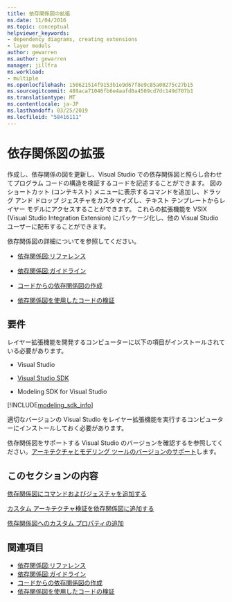 ```yaml
---
title: 依存関係図の拡張
ms.date: 11/04/2016
ms.topic: conceptual
helpviewer_keywords:
- dependency diagrams, creating extensions
- layer models
author: gewarren
ms.author: gewarren
manager: jillfra
ms.workload:
- multiple
ms.openlocfilehash: 150621514f9153b1e9d67f8e9c85a00275c27b15
ms.sourcegitcommit: 489aca71046fb6e4aafd0a4509cd7dc149d707b1
ms.translationtype: MT
ms.contentlocale: ja-JP
ms.lasthandoff: 03/25/2019
ms.locfileid: "58416111"
---
```

# <a name="extend-dependency-diagrams"></a>依存関係図の拡張

作成し、依存関係の図を更新し、Visual Studio での依存関係図と照らし合わせてプログラム コードの構造を検証するコードを記述することができます。 図のショートカット (コンテキスト) メニューに表示するコマンドを追加し、ドラッグ アンド ドロップ ジェスチャをカスタマイズし、テキスト テンプレートからレイヤー モデルにアクセスすることができます。 これらの拡張機能を VSIX (Visual Studio Integration Extension) にパッケージ化し、他の Visual Studio ユーザーに配布することができます。

 依存関係図の詳細についてを参照してください。

-   [依存関係図:リファレンス](../modeling/layer-diagrams-reference.md)

-   [依存関係図:ガイドライン](../modeling/layer-diagrams-guidelines.md)

-   [コードからの依存関係図の作成](../modeling/create-layer-diagrams-from-your-code.md)

-   [依存関係図を使用したコードの検証](../modeling/validate-code-with-layer-diagrams.md)

##  <a name="prereqs"></a> 要件

レイヤー拡張機能を開発するコンピューターに以下の項目がインストールされている必要があります。

-   Visual Studio

-   [Visual Studio SDK](../extensibility/visual-studio-sdk.md)

-   Modeling SDK for Visual Studio

[!INCLUDE[modeling_sdk_info](includes/modeling_sdk_info.md)]

適切なバージョンの Visual Studio をレイヤー拡張機能を実行するコンピューターにインストールしておく必要があります。

依存関係図をサポートする Visual Studio のバージョンを確認するを参照してください。[アーキテクチャとモデリング ツールのバージョンのサポート](../modeling/what-s-new-for-design-in-visual-studio.md#VersionSupport)します。

## <a name="in-this-section"></a>このセクションの内容
 [依存関係図にコマンドおよびジェスチャを追加する](../modeling/add-commands-and-gestures-to-layer-diagrams.md)

 [カスタム アーキテクチャ検証を依存関係図に追加する](../modeling/add-custom-architecture-validation-to-layer-diagrams.md)

 [依存関係図へのカスタム プロパティの追加](../modeling/add-custom-properties-to-layer-diagrams.md)

## <a name="see-also"></a>関連項目

- [依存関係図:リファレンス](../modeling/layer-diagrams-reference.md)
- [依存関係図:ガイドライン](../modeling/layer-diagrams-guidelines.md)
- [コードからの依存関係図の作成](../modeling/create-layer-diagrams-from-your-code.md)
- [依存関係図を使用したコードの検証](../modeling/validate-code-with-layer-diagrams.md)
